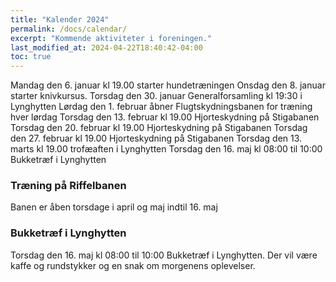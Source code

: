 ```yaml
---
title: "Kalender 2024"
permalink: /docs/calendar/
excerpt: "Kommende aktiviteter i foreningen."
last_modified_at: 2024-04-22T18:40:42-04:00
toc: true
---     
```


Mandag den 6. januar kl 19.00 starter hundetræningen
Onsdag den 8. januar starter knivkursus.
Torsdag den 30. januar Generalforsamling kl 19:30 i Lynghytten
Lørdag den 1. februar åbner Flugtskydningsbanen for træning hver lørdag
Torsdag den 13. februar kl 19.00 Hjorteskydning på Stigabanen  
Torsdag den 20. februar kl 19.00 Hjorteskydning på Stigabanen
Torsdag den 27. februar kl 19.00 Hjorteskydning på Stigabanen
Torsdag den 13. marts kl 19.00 trofæaften i Lynghytten
Torsdag den 16. maj kl 08:00 til 10:00 Bukketræf i Lynghytten     

### Træning på Riffelbanen
Banen er åben torsdage i april og maj indtil 16. maj  

### Bukketræf i Lynghytten
Torsdag den 16. maj kl 08:00 til 10:00 Bukketræf i Lynghytten.
Der vil være kaffe og rundstykker og en snak om morgenens oplevelser.

